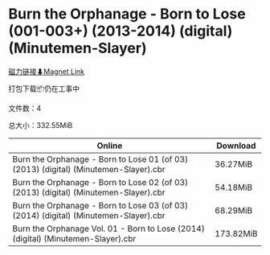 # Burn the Orphanage - Born to Lose (001-003+) (2013-2014) (digital) (Minutemen-Slayer)

[磁力链接⬇Magnet Link](magnet:?xt=urn:btih:5d265c71d621a5dbcff3a575e79688dccad9fc69&dn=Burn%20the%20Orphanage%20-%20Born%20to%20Lose%20%28001-003%2B%29%20%282013-2014%29%20%28digital%29%20%28Minutemen-Slayer%29)

打包下载📦仍在工事中

文件数：4

总大小：332.55MiB

Online | Download
--- | ---
Burn the Orphanage - Born to Lose 01 (of 03) (2013) (digital) (Minutemen-Slayer).cbr | 36.27MiB
Burn the Orphanage - Born to Lose 02 (of 03) (2013) (digital) (Minutemen-Slayer).cbr | 54.18MiB
Burn the Orphanage - Born to Lose 03 (of 03) (2014) (digital) (Minutemen-Slayer).cbr | 68.29MiB
Burn the Orphanage Vol. 01 - Born to Lose (2014) (digital) (Minutemen-Slayer).cbr | 173.82MiB